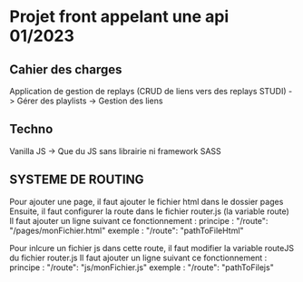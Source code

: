 # Projet front appelant une api 01/2023 #

## Cahier des charges ##
Application de gestion de replays (CRUD de liens vers des replays STUDI)
-> Gérer des playlists
-> Gestion des liens

## Techno ##
Vanilla JS -> Que du JS sans librairie ni framework
SASS

## SYSTEME DE ROUTING ##
Pour ajouter une page, il faut ajouter le fichier html dans le dossier pages
Ensuite, il faut configurer la route dans le fichier router.js (la variable route)
Il faut ajouter un ligne suivant ce fonctionnement : 
principe : "/route": "/pages/monFichier.html"
exemple  : "/route": "pathToFileHtml"

Pour inlcure un fichier js dans cette route, il faut modifier la variable routeJS du fichier router.js
Il faut ajouter un ligne suivant ce fonctionnement : 
principe : "/route": "js/monFichier.js"
exemple  : "/route": "pathToFilejs"
